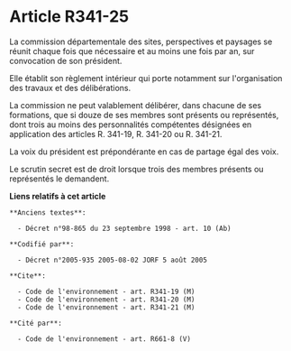 # Article R341-25

La commission départementale des sites, perspectives et paysages se réunit chaque fois que nécessaire et au moins une fois
par an, sur convocation de son président.

Elle établit son règlement intérieur qui porte notamment sur l'organisation des travaux et des délibérations.

La commission ne peut valablement délibérer, dans chacune de ses formations, que si douze de ses membres sont présents ou
représentés, dont trois au moins des personnalités compétentes désignées en application des articles R. 341-19, R. 341-20 ou
R. 341-21.

La voix du président est prépondérante en cas de partage égal des voix.

Le scrutin secret est de droit lorsque trois des membres présents ou représentés le demandent.

**Liens relatifs à cet article**

	**Anciens textes**:

	  - Décret n°98-865 du 23 septembre 1998 - art. 10 (Ab)

	**Codifié par**:

	  - Décret n°2005-935 2005-08-02 JORF 5 août 2005

	**Cite**:

	  - Code de l'environnement - art. R341-19 (M)
	  - Code de l'environnement - art. R341-20 (M)
	  - Code de l'environnement - art. R341-21 (M)

	**Cité par**:

	  - Code de l'environnement - art. R661-8 (V)
